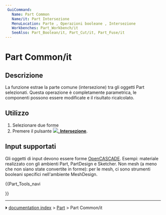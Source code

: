 ```yaml
---
 GuiCommand:
   Name: Part Common
   Name/it: Part Intersezione
   MenuLocation: Parte , Operazioni booleane , Intersezione
   Workbenches: Part_Workbench/it
   SeeAlso: Part_Boolean/it, Part_Cut/it, Part_Fuse/it
---
```


# Part Common/it



## Descrizione

La funzione estrae la parte comune (intersezione) tra gli oggetti Part selezionati. Questa operazione è completamente parametrica, le componenti possono essere modificate e il risultato ricalcolato.



## Utilizzo

1.  Selezionare due forme
2.  Premere il pulsante **![](images/)_[Intersezione](Part_Common/it.md)**.



## Input supportati 

Gli oggetti di input devono essere forme [OpenCASCADE](OpenCASCADE/it.md). Esempi: materiale realizzato con gli ambienti Part, PartDesign e Sketcher. Non mesh (a meno che non siano state convertite in forme): per le mesh, ci sono strumenti booleani specifici nell\'ambiente MeshDesign.





{{Part_Tools_navi

}}



---
⏵ [documentation index](../README.md) > [Part](Part_Workbench.md) > Part Common/it
